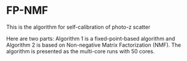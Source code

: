 # FP-NMF
This is the algorithm for self-calibration of photo-z scatter

Here are two parts: Algorithm 1 is a fixed-point-based algorithm and Algorithm 2 is based on Non-negative Matrix Factorization (NMF). The algorithm is presented as the multi-core runs with 50 cores.
